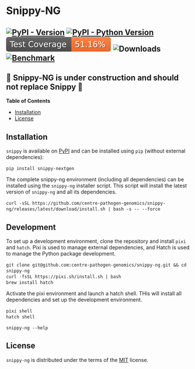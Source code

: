 # Snippy-NG



[![PyPI - Version](https://img.shields.io/pypi/v/snippy-nextgen.svg)](https://pypi.org/project/snippy-nextgen)
[![PyPI - Python Version](https://img.shields.io/pypi/pyversions/snippy-nextgen.svg)](https://pypi.org/project/snippy-nextgen)
[![Test Coverage](https://raw.githubusercontent.com/centre-pathogen-genomics/snippy-ng/refs/heads/_xml_coverage_reports/data/tests/badge.svg)](https://app.codecov.io/github/centre-pathogen-genomics/snippy-ng)
![Downloads](https://img.shields.io/github/downloads/centre-pathogen-genomics/snippy-ng/total)
[![Benchmark](https://byob.yarr.is/centre-pathogen-genomics/snippy-ng/benchmark)](https://cpg.org.au/snippy-blog/posts/2024-10-10-snappy-snippy)
-----

🚨 Snippy-NG is under construction and should not replace Snippy 🚨
----

**Table of Contents**

- [Installation](#installation)
- [License](#license)

## Installation

`snippy` is available on [PyPI](https://pypi.org/project/snippy-nextgen/) and can be installed using `pip` (without external dependencies):
```console
pip install snippy-nextgen
```

The complete snippy-ng environment (including all dependencies) can be installed using the `snippy-ng` installer script. This script will install the latest version of `snippy-ng` and all its dependencies.

```console
curl -sSL https://github.com/centre-pathogen-genomics/snippy-ng/releases/latest/download/install.sh | bash -s -- --force
```

## Development

To set up a development environment, clone the repository and install `pixi` and `hatch`. Pixi is used to manage external dependencies, and Hatch is used to manage the Python package development.

```console
git clone git@github.com:centre-pathogen-genomics/snippy-ng.git && cd snippy-ng
curl -fsSL https://pixi.sh/install.sh | bash
brew install hatch
```

Activate the pixi environment and launch a hatch shell. THis will install all dependencies and set up the development environment.

```console
pixi shell
hatch shell
```

```console
snippy-ng --help
```

## License

`snippy-ng` is distributed under the terms of the [MIT](https://spdx.org/licenses/MIT.html) license.
